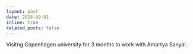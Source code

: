 ```yaml
---
layout: post
date: 2024-09-01
inline: true
related_posts: false
---
```


Visitng Copenhagen university for 3 months to work with Amartya Sanyal.
